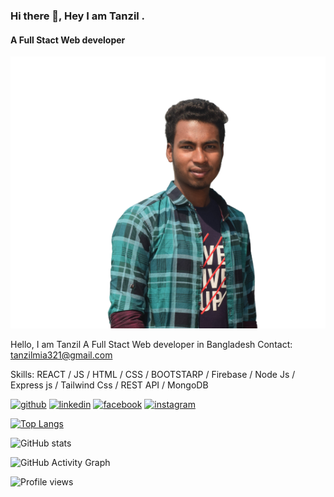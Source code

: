 ### Hi there 👋, Hey I am Tanzil .
#### A Full Stact Web developer
![A Full Stact Web developer](https://github.com/tanzilmia/tanzilmia/blob/main/github%20banner.png)

Hello, I am Tanzil A Full Stact Web developer in Bangladesh 
Contact: tanzilmia321@gmail.com

Skills:  REACT / JS / HTML / CSS / BOOTSTARP / Firebase / Node Js / Express js / Tailwind Css / REST API / MongoDB



[<img src='https://cdn.jsdelivr.net/npm/simple-icons@3.0.1/icons/github.svg' alt='github' height='40'>](https://github.com/tanzilmia)  [<img src='https://cdn.jsdelivr.net/npm/simple-icons@3.0.1/icons/linkedin.svg' alt='linkedin' height='40'>](https://www.linkedin.com/in/mdtanzil/)  [<img src='https://cdn.jsdelivr.net/npm/simple-icons@3.0.1/icons/facebook.svg' alt='facebook' height='40'>](https://www.facebook.com/tanzilmia.01)  [<img src='https://cdn.jsdelivr.net/npm/simple-icons@3.0.1/icons/instagram.svg' alt='instagram' height='40'>](https://www.instagram.com/tanzil.mia/)  

[![Top Langs](https://github-readme-stats.vercel.app/api/top-langs/?username=tanzilmia)](https://github.com/anuraghazra/github-readme-stats)

![GitHub stats](https://github-readme-stats.vercel.app/api?username=tanzilmia&show_icons=true)  

![GitHub Activity Graph](https://activity-graph.herokuapp.com/graph?username=tanzilmia)  

![Profile views](https://gpvc.arturio.dev/tanzilmia)  
